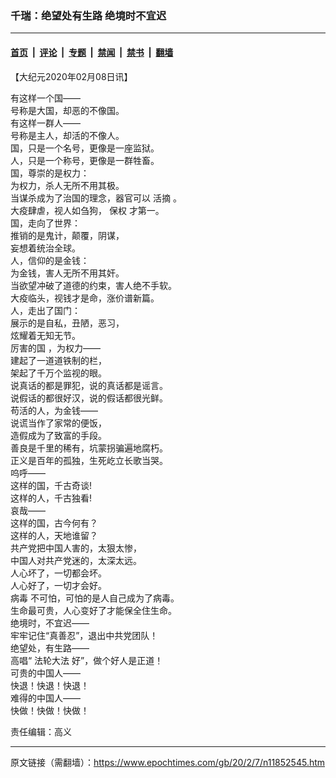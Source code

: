 ### 千瑞：绝望处有生路 绝境时不宜迟

---

#### [首页](../../../..?n11852545) &nbsp;|&nbsp; [评论](../../../../../epoch-comment?n11852545) &nbsp;|&nbsp; [专题](../../../../../epoch-special?n11852545) &nbsp;|&nbsp; [禁闻](../../../../../epoch-news?n11852545) &nbsp;|&nbsp; [禁书](../../../../../books?n11852545) &nbsp;|&nbsp; [翻墙](https://github.com/gfw-breaker/nogfw/blob/master/README.md?n11852545)


<div class="post_content" id="artbody" itemprop="articleBody">
 <!-- article content begin -->
 <p>
  【大纪元2020年02月08日讯】
 </p>
 <p>
  有这样一个国——
  <br/>
  号称是大国，却恶的不像国。
  <br/>
  有这样一群人——
  <br/>
  号称是主人，却活的不像人。
  <br/>
  国，只是一个名号，更像是一座监狱。
  <br/>
  人，只是一个称号，更像是一群牲畜。
  <br/>
  国，尊崇的是权力：
  <br/>
  为权力，杀人无所不用其极。
  <br/>
  当谋杀成为了治国的理念，器官可以
  <ok href="https://www.epochtimes.com/gb/tag/%E6%B4%BB%E6%91%98.html">
   活摘
  </ok>
  。
  <br/>
  大疫肆虐，视人如刍狗，
  <ok href="https://www.epochtimes.com/gb/tag/%E4%BF%9D%E6%9D%83.html">
   保权
  </ok>
  才第一。
  <br/>
  国，走向了世界：
  <br/>
  推销的是鬼计，颠覆，阴谋，
  <br/>
  妄想着统治全球。
  <br/>
  人，信仰的是金钱：
  <br/>
  为金钱，害人无所不用其奸。
  <br/>
  当欲望冲破了道德的约束，害人绝不手软。
  <br/>
  大疫临头，视钱才是命，涨价谱新篇。
  <br/>
  人，走出了国门：
  <br/>
  展示的是自私，丑陋，恶习，
  <br/>
  炫耀着无知无节。
  <br/>
  <ok href="https://www.epochtimes.com/gb/tag/%E5%8E%89%E5%AE%B3%E7%9A%84%E5%9B%BD.html">
   厉害的国
  </ok>
  ，为权力——
  <br/>
  建起了一道道铁制的栏，
  <br/>
  架起了千万个监视的眼。
  <br/>
  说真话的都是罪犯，说的真话都是谣言。
  <br/>
  说假话的都很好汉，说的假话都很光鲜。
  <br/>
  苟活的人，为金钱——
  <br/>
  说谎当作了家常的便饭，
  <br/>
  造假成为了致富的手段。
  <br/>
  善良是千里的稀有，坑蒙拐骗遍地腐朽。
  <br/>
  正义是百年的孤独，生死屹立长歌当哭。
  <br/>
  呜呼——
  <br/>
  这样的国，千古奇谈!
  <br/>
  这样的人，千古独看!
  <br/>
  哀哉——
  <br/>
  这样的国，古今何有？
  <br/>
  这样的人，天地谁留？
  <br/>
  共产党把中国人害的，太狠太惨，
  <br/>
  中国人对共产党迷的，太深太远。
  <br/>
  人心坏了，一切都会坏。
  <br/>
  人心好了，一切才会好。
  <br/>
  <ok href="https://www.epochtimes.com/gb/tag/%E7%97%85%E6%AF%92.html">
   病毒
  </ok>
  不可怕，可怕的是人自己成为了病毒。
  <br/>
  生命最可贵，人心变好了才能保全住生命。
  <br/>
  绝境时，不宜迟——
  <br/>
  牢牢记住“真善忍”，退出中共党团队！
  <br/>
  绝望处，有生路——
  <br/>
  高唱“
  <ok href="https://www.epochtimes.com/gb/tag/%E6%B3%95%E8%BD%AE%E5%A4%A7%E6%B3%95.html">
   法轮大法
  </ok>
  好”，做个好人是正道！
  <br/>
  可贵的中国人——
  <br/>
  快退！快退！快退！
  <br/>
  难得的中国人——
  <br/>
  快做！快做！快做！
 </p>
 <p>
  责任编辑：高义
 </p>
 <!-- article content end -->
 <div id="below_article_ad">
 </div>
</div>


---

原文链接（需翻墙）：https://www.epochtimes.com/gb/20/2/7/n11852545.htm